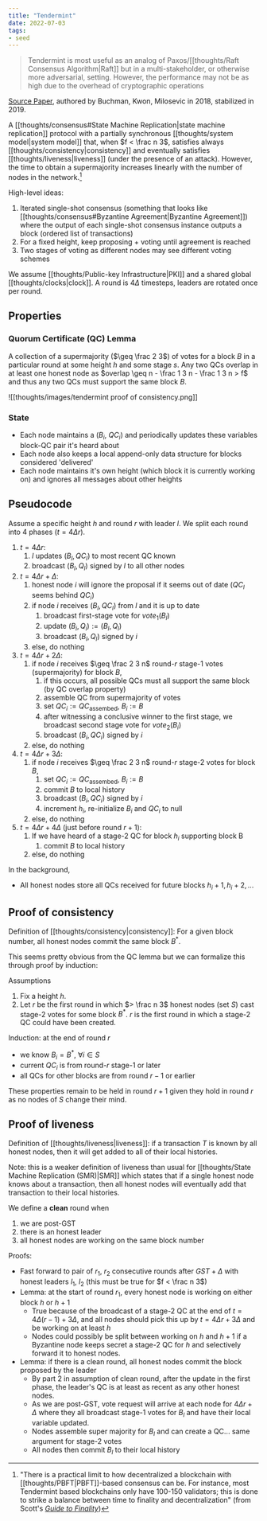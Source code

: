 ```yaml
---
title: "Tendermint"
date: 2022-07-03
tags:
- seed
---
```


> Tendermint is most useful as an analog of Paxos/[[thoughts/Raft Consensus Algorithm|Raft]] but in a multi-stakeholder, or otherwise more adversarial, setting. However, the performance may not be as high due to the overhead of cryptographic operations

[Source Paper](https://tendermint.com/static/docs/tendermint.pdf), authored by Buchman, Kwon, Milosevic in 2018, stabilized in 2019.

A [[thoughts/consensus#State Machine Replication|state machine replication]] protocol with a partially synchronous [[thoughts/system model|system model]] that, when $f < \frac n 3$, satisfies always [[thoughts/consistency|consistency]] and eventually satisfies [[thoughts/liveness|liveness]] (under the presence of an attack). However, the time to obtain a supermajority increases linearly with the number of nodes in the network.[^1]

[^1]: "There is a practical limit to how decentralized a blockchain with [[thoughts/PBFT|PBFT]]-based consensus can be. For instance, most Tendermint based blockchains only have 100-150 validators; this is done to strike a balance between time to finality and decentralization" (from Scott's *[Guide to Finality](https://www.smsunarto.com/blog/guide-to-finality)*)

High-level ideas:
1. Iterated single-shot consensus (something that looks like [[thoughts/consensus#Byzantine Agreement|Byzantine Agreement]]) where the output of each single-shot consensus instance outputs a block (ordered list of transactions)
2. For a fixed height, keep proposing + voting until agreement is reached
3. Two stages of voting as different nodes may see different voting schemes

We assume [[thoughts/Public-key Infrastructure|PKI]] and a shared global [[thoughts/clocks|clock]]. A round is $4 \Delta$ timesteps, leaders are rotated once per round.

## Properties
### Quorum Certificate (QC) Lemma
A collection of a supermajority ($\geq \frac 2 3$) of votes for a block $B$ in a particular round at some height $h$ and some stage $s$. Any two QCs overlap in at least one honest node as $overlap \geq n - \frac 1 3 n - \frac 1 3 n > f$ and thus any two QCs must support the same block $B$.

![[thoughts/images/tendermint proof of consistency.png]]

### State
- Each node maintains a ($B_i$, $QC_i$) and periodically updates these variables block-QC pair it's heard about
- Each node also keeps a local append-only data structure for blocks considered 'delivered'
- Each node maintains it's own height (which block it is currently working on) and ignores all messages about other heights

## Pseudocode
Assume a specific height $h$ and round $r$ with leader $l$. We split each round into 4 phases ($t = 4 \Delta r$).

1. $t = 4 \Delta r$: 
	1. $l$ updates $(B_l,QC_l)$ to most recent QC known
	2. broadcast $(B_l, Q_l)$ signed by $l$ to all other nodes
2. $t = 4\Delta r + \Delta$:
	1. honest node $i$ will ignore the proposal if it seems out of date ($QC_l$ seems behind $QC_i$)
	2. if node $i$ receives $(B_l, QC_l)$ from $l$ and it is up to date
		1. broadcast first-stage vote for $vote_1(B_l)$
		2. update $(B_i, Q_i) := (B_l, Q_l)$
		3. broadcast $(B_l, Q_l)$ signed by $i$
	3. else, do nothing
3. $t = 4 \Delta r + 2\Delta$:
	1. if node $i$ receives $\geq \frac 2 3 n$ round-$r$ stage-1 votes (supermajority) for block $B$,
		1. if this occurs, all possible QCs must all support the same block (by QC overlap property)
		2. assemble QC from supermajority of votes
		3. set $QC_i := QC_\textrm{assembed}$, $B_i := B$
		4. after witnessing a conclusive winner to the first stage, we broadcast second stage vote for $vote_2(B_i)$
		5. broadcast $(B_i, QC_i)$ signed by $i$
	2. else, do nothing
4. $t = 4\Delta r + 3 \Delta$:
	1. if node $i$ receives $\geq \frac 2 3 n$ round-$r$ stage-2 votes for block $B$,
		1. set $QC_i := QC_\textrm{assembed}$, $B_i := B$
		2. commit $B$ to local history
		3. broadcast $(B_i, QC_i)$ signed by $i$
		4. increment $h_i$, re-initialize $B_i$ and $QC_i$ to null
	2. else, do nothing
5. $t = 4 \Delta r + 4 \Delta$ (just before round $r + 1$):
	1. If we have heard of a stage-2 QC for block $h_i$ supporting block B
		1. commit $B$ to local history
	2. else, do nothing

In the background,
- All honest nodes store all QCs received for future blocks $h_i + 1, h_i + 2, \dots$

## Proof of consistency
Definition of [[thoughts/consistency|consistency]]: For a given block number, all honest nodes commit the same block $B^*$.

This seems pretty obvious from the QC lemma but we can formalize this through proof by induction:

Assumptions
1. Fix a height $h$.
2. Let $r$ be the first round in which $> \frac n 3$ honest nodes (set $S$) cast stage-2 votes for some block $B^*$. $r$ is the first round in which a stage-2 QC could have been created.

Induction: at the end of round $r$
- we know $B_i = B^*$, $\forall i \in S$ 
- current $QC_i$ is from round-$r$ stage-1 or later
- all QCs for other blocks are from round $r - 1$ or earlier

These properties remain to be held in round $r + 1$ given they hold in round $r$ as no nodes of $S$ change their mind.

## Proof of liveness
Definition of [[thoughts/liveness|liveness]]: if a transaction $T$ is known by all honest nodes, then it will get added to all of their local histories.

Note: this is a weaker definition of liveness than usual for [[thoughts/State Machine Replication (SMR)|SMR]] which states that if a single honest node knows about a transaction, then all honest nodes will eventually add that transaction to their local histories.

We define a **clean** round when
1. we are post-GST
2. there is an honest leader
3. all honest nodes are working on the same block number

Proofs:
- Fast forward to pair of $r_1$, $r_2$ consecutive rounds after $GST + \Delta$ with honest leaders $l_1$, $l_2$ (this must be true for $f < \frac n 3$)
- Lemma: at the start of round $r_1$, every honest node is working on either block $h$ or $h+1$
	- True because of the broadcast of a stage-2 QC at the end of $t = 4\Delta (r - 1) + 3 \Delta$, and all nodes should pick this up by $t = 4 \Delta r + 3 \Delta$ and be working on at least $h$
	- Nodes could possibly be split between working on $h$ and $h + 1$ if a Byzantine node keeps secret a stage-2 QC for $h$ and selectively forward it to honest nodes.
- Lemma: if there is a clean round, all honest nodes commit the block proposed by the leader
	- By part 2 in assumption of clean round, after the update in the first phase, the leader's QC is at least as recent as any other honest nodes.
	- As we are post-GST, vote request will arrive at each node for $4 \Delta r + \Delta$ where they all broadcast stage-1 votes for $B_l$ and have their local variable updated.
	- Nodes assemble super majority for $B_l$ and can create a QC... same argument for stage-2 votes
	- All nodes then commit $B_l$ to their local history

